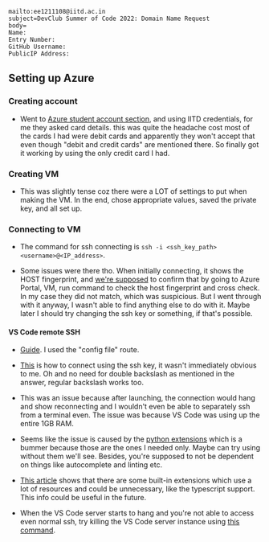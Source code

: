 ```
mailto:ee1211108@iitd.ac.in
subject=DevClub Summer of Code 2022: Domain Name Request
body=
Name:
Entry Number:
GitHub Username:
PublicIP Address:
```

## Setting up Azure

### Creating account

- Went to [Azure student account section](https://azure.microsoft.com/en-in/free/students/), and using IITD credentials, for me they asked card details. this was quite the headache cost most of the cards I had were debit cards and apparently they won't accept that even though "debit and credit cards" are mentioned there. So finally got it working by using the only credit card I had.

### Creating VM

- This was slightly tense coz there were a LOT of settings to put when making the VM. In the end, chose appropriate values, saved the private key, and all set up.

### Connecting to VM

- The command for ssh connecting is `ssh -i <ssh_key_path> <username>@<IP_address>`.

- Some issues were there tho. When initially connecting, it shows the HOST fingerprint, and [we're supposed](https://learn.microsoft.com/en-us/azure/virtual-machines/linux/ssh-from-windows#:~:text=You%20should%20always%20validate%20the%20hosts%20fingerprint) to confirm that by going to Azure Portal, VM, run command to check the host fingerprint and cross check. In my case they did not match, which was suspicious. But I went through with it anyway, I wasn't able to find anything else to do with it. Maybe later I should try changing the ssh key or something, if that's possible.

#### VS Code remote SSH

- [Guide](https://code.visualstudio.com/docs/remote/ssh-tutorial). I used the "config file" route.

- [This](https://stackoverflow.com/a/69626365) is how to connect using the ssh key, it wasn't immediately obvious to me. Oh and no need for double backslash as mentioned in the answer, regular backslash works too.

- This was an issue because after launching, the connection would hang and show reconnecting and I wouldn't even be able to separately ssh from a terminal even. The issue was because VS Code was using up the entire 1GB RAM.

- Seems like the issue is caused by the [python extensions](https://stackoverflow.com/a/72991121) which is a bummer because those are the ones I needed only. Maybe can try using without them we'll see. Besides, you're supposed to not be dependent on things like autocomplete and linting etc.

- [This article](https://medium.com/good-robot/use-visual-studio-code-remote-ssh-sftp-without-crashing-your-server-a1dc2ef0936d) shows that there are some built-in extensions which use a lot of resources and could be unnecessary, like the typescript support. This info could be useful in the future.

- When the VS Code server starts to hang and you're not able to access even normal ssh, try killing the VS Code server instance using [this command](https://stackoverflow.com/a/57494961).

